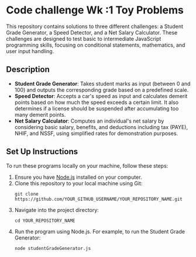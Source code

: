 # Code challenge Wk :1 Toy Problems

This repository contains solutions to three different challenges: a Student Grade Generator, a Speed Detector, and a Net Salary Calculator. These challenges are designed to test basic to intermediate JavaScript programming skills, focusing on conditional statements, mathematics, and user input handling.

## Description

- **Student Grade Generator**: Takes student marks as input (between 0 and 100) and outputs the corresponding grade based on a predefined scale.
- **Speed Detector**: Accepts a car's speed as input and calculates demerit points based on how much the speed exceeds a certain limit. It also determines if a license should be suspended after accumulating too many demerit points.
- **Net Salary Calculator**: Computes an individual's net salary by considering basic salary, benefits, and deductions including tax (PAYE), NHIF, and NSSF, using simplified rates for demonstration purposes.

## Set Up Instructions

To run these programs locally on your machine, follow these steps:

1. Ensure you have [Node.js](https://nodejs.org/en/) installed on your computer.
2. Clone this repository to your local machine using Git:
   ```
   git clone https://github.com/YOUR_GITHUB_USERNAME/YOUR_REPOSITORY_NAME.git
   ```
3. Navigate into the project directory:
   ```
   cd YOUR_REPOSITORY_NAME
   ```
4. Run the program using Node.js. For example, to run the Student Grade Generator:
   ```
   node studentGradeGenerator.js
   ```
   




